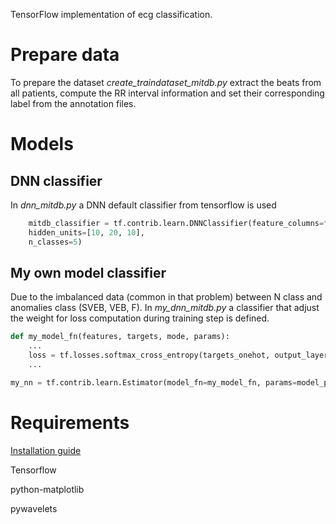 TensorFlow implementation of ecg classification. 

# Prepare data
To prepare the dataset *create_traindataset_mitdb.py* extract the beats from all patients, compute the RR interval information and set their corresponding label from the annotation files.

# Models

## DNN classifier
In *dnn_mitdb.py* a DNN default classifier from tensorflow is used

```python
    mitdb_classifier = tf.contrib.learn.DNNClassifier(feature_columns=feature_columns,
    hidden_units=[10, 20, 10],
    n_classes=5)
```

## My own model classifier
Due to the imbalanced data (common in that problem) between N class and anomalies class (SVEB, VEB, F). In *my_dnn_mitdb.py* a classifier that adjust the weight for loss computation during training step is defined. 

```python
def my_model_fn(features, targets, mode, params):
    ...
    loss = tf.losses.softmax_cross_entropy(targets_onehot, output_layer, weights=weights_tf)
    ...

my_nn = tf.contrib.learn.Estimator(model_fn=my_model_fn, params=model_params)
```

# Requirements

[Installation guide](installation_guide.md)

Tensorflow

python-matplotlib

pywavelets
